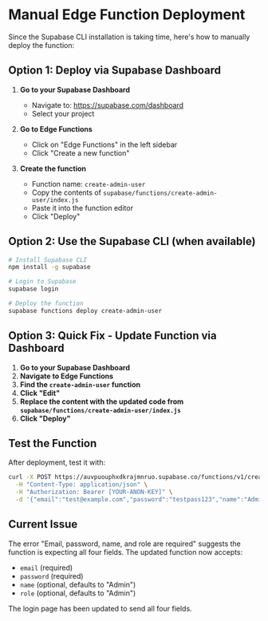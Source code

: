 # Manual Edge Function Deployment

Since the Supabase CLI installation is taking time, here's how to manually deploy the function:

## Option 1: Deploy via Supabase Dashboard

1. **Go to your Supabase Dashboard**
   - Navigate to: https://supabase.com/dashboard
   - Select your project

2. **Go to Edge Functions**
   - Click on "Edge Functions" in the left sidebar
   - Click "Create a new function"

3. **Create the function**
   - Function name: `create-admin-user`
   - Copy the contents of `supabase/functions/create-admin-user/index.js`
   - Paste it into the function editor
   - Click "Deploy"

## Option 2: Use the Supabase CLI (when available)

```bash
# Install Supabase CLI
npm install -g supabase

# Login to Supabase
supabase login

# Deploy the function
supabase functions deploy create-admin-user
```

## Option 3: Quick Fix - Update Function via Dashboard

1. **Go to your Supabase Dashboard**
2. **Navigate to Edge Functions**
3. **Find the `create-admin-user` function**
4. **Click "Edit"**
5. **Replace the content with the updated code from `supabase/functions/create-admin-user/index.js`**
6. **Click "Deploy"**

## Test the Function

After deployment, test it with:

```bash
curl -X POST https://auvpuouphxdkrajmnruo.supabase.co/functions/v1/create-admin-user \
  -H "Content-Type: application/json" \
  -H "Authorization: Bearer [YOUR-ANON-KEY]" \
  -d '{"email":"test@example.com","password":"testpass123","name":"Admin","role":"Admin"}'
```

## Current Issue

The error "Email, password, name, and role are required" suggests the function is expecting all four fields. The updated function now accepts:
- `email` (required)
- `password` (required)  
- `name` (optional, defaults to "Admin")
- `role` (optional, defaults to "Admin")

The login page has been updated to send all four fields.
